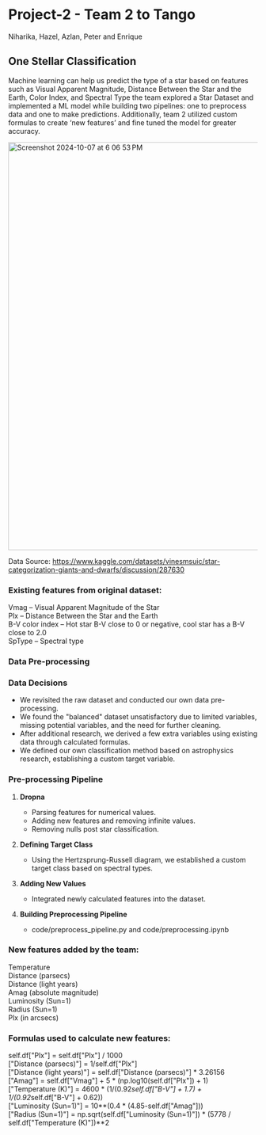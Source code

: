 # Project-2 - Team 2 to Tango

Niharika, Hazel, Azlan, Peter and Enrique

## One Stellar Classification

Machine learning can help us predict the type of a star based on features such as Visual Apparent Magnitude, Distance Between the Star and the Earth, Color Index, and Spectral Type the team explored a Star Dataset and implemented a ML model while building two pipelines: one to preprocess data and one to make predictions. Additionally, team 2 utilized custom formulas to create ‘new features’ and fine tuned the model for greater accuracy.

<img width="824" alt="Screenshot 2024-10-07 at 6 06 53 PM" src="https://github.com/user-attachments/assets/7fd8bc8b-5fbb-4b2f-8336-dec5cfc74cda">


Data Source: https://www.kaggle.com/datasets/vinesmsuic/star-categorization-giants-and-dwarfs/discussion/287630 

### Existing features from original dataset:
Vmag – Visual Apparent Magnitude of the Star 
<br> Plx – Distance Between the Star and the Earth 
<br> B-V color index – Hot star B-V close to 0 or negative, cool star has a B-V close to 2.0 
<br> SpType – Spectral type

### Data Pre-processing 

### Data Decisions
- We revisited the raw dataset and conducted our own data pre-processing.
- We found the "balanced" dataset unsatisfactory due to limited variables, missing potential variables, and the need for further cleaning.
- After additional research, we derived a few extra variables using existing data through calculated formulas.
- We defined our own classification method based on astrophysics research, establishing a custom target variable.

### Pre-processing Pipeline
1. **Dropna**
   - Parsing features for numerical values.
   - Adding new features and removing infinite values.
   - Removing nulls post star classification.
   
2. **Defining Target Class**
   - Using the Hertzsprung-Russell diagram, we established a custom target class based on spectral types.
   
3. **Adding New Values**
   - Integrated newly calculated features into the dataset.
  
4. **Building Preprocessing Pipeline**
    - code/preprocess_pipeline.py and code/preprocessing.ipynb

### New features added by the team:
Temperature
<br> Distance (parsecs)
<br> Distance (light years)
<br> Amag (absolute magnitude) 
<br> Luminosity (Sun=1)
<br> Radius (Sun=1)
<br> Plx (in arcsecs)

### Formulas used to calculate new features:
self.df["Plx"] = self.df["Plx"] / 1000
<br> ["Distance (parsecs)"] = 1/self.df["Plx"]
<br> ["Distance (light years)"] = self.df["Distance (parsecs)"] * 3.26156
<br> ["Amag"] = self.df["Vmag"] + 5 * (np.log10(self.df["Plx"]) + 1)
<br> ["Temperature (K)"] = 4600 * (1/(0.92*self.df["B-V"] + 1.7) + 1/(0.92*self.df["B-V"] + 0.62))
<br> ["Luminosity (Sun=1)"] = 10**(0.4 * (4.85-self.df["Amag"]))
<br> ["Radius (Sun=1)"] = np.sqrt(self.df["Luminosity (Sun=1)"]) * (5778 / self.df["Temperature (K)"])**2



 



